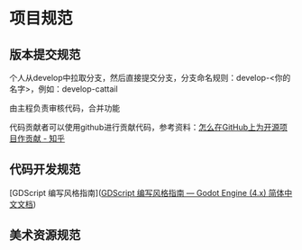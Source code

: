 # 项目规范

## 版本提交规范

个人从develop中拉取分支，然后直接提交分支，分支命名规则：develop-<你的名字>，例如：develop-cattail

由主程负责审核代码，合并功能

代码贡献者可以使用github进行贡献代码，参考资料：[怎么在GitHub上为开源项目作贡献 - 知乎](https://zhuanlan.zhihu.com/p/23457016)



## 代码开发规范

[GDScript 编写风格指南]([GDScript 编写风格指南 — Godot Engine (4.x) 简体中文文档](https://docs.godotengine.org/zh-cn/4.x/tutorials/scripting/gdscript/gdscript_styleguide.html))



## 美术资源规范
